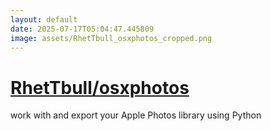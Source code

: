 ```yaml
---
layout: default
date: 2025-07-17T05:04:47.445809
image: assets/RhetTbull_osxphotos_cropped.png
---
```


# [RhetTbull/osxphotos](https://github.com/RhetTbull/osxphotos)

work with and export your Apple Photos library using Python
